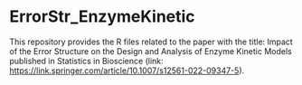 # ErrorStr_EnzymeKinetic
This repository provides the R files related to the paper with the title: Impact of the Error Structure on the Design and Analysis of Enzyme Kinetic Models published in Statistics in Bioscience (link: https://link.springer.com/article/10.1007/s12561-022-09347-5).

